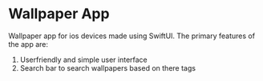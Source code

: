 # Wallpaper App

Wallpaper app for ios devices made using SwiftUI. The primary features of the app are:
  1. Userfriendly and simple user interface
  2. Search bar to search wallpapers based on there tags





